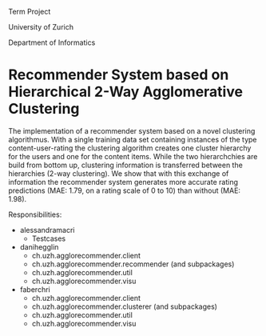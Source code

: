 Term Project

University of Zurich

Department of Informatics

Recommender System based on Hierarchical 2-Way Agglomerative Clustering
======

The implementation of a recommender system based on a novel clustering algorithmus. With a single training data set containing instances of the type content-user-rating the clustering algorithm creates one cluster hierarchy for the users and one for the content items. While the two hierarchchies are build from bottom up, clustering information is transferred between the hierarchies (2-way clustering). We show that with this exchange of information the recommender system generates more accurate rating predictions (MAE: 1.79, on a rating scale of 0 to 10) than without (MAE: 1.98). 



Responsibilities:

* alessandramacri
	* Testcases
* danihegglin
	* ch.uzh.agglorecommender.client
	* ch.uzh.agglorecommender.recommender (and subpackages)
	* ch.uzh.agglorecommender.util
	* ch.uzh.agglorecommender.visu
* faberchri
	* ch.uzh.agglorecommender.client
	* ch.uzh.agglorecommender.clusterer (and subpackages)
	* ch.uzh.agglorecommender.util
	* ch.uzh.agglorecommender.visu


